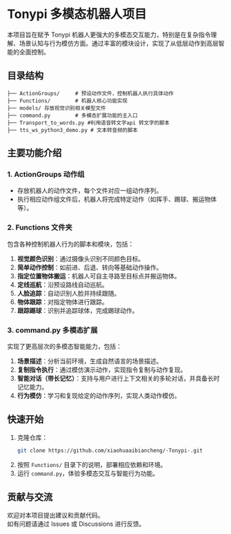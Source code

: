 

# Tonypi 多模态机器人项目

本项目旨在赋予 Tonypi 机器人更强大的多模态交互能力，特别是在复杂指令理解、场景认知与行为模仿方面。通过丰富的模块设计，实现了从低层动作到高层智能的全面控制。

## 目录结构

```
├── ActionGroups/     # 预设动作文件，控制机器人执行具体动作
├── Functions/        # 机器人核心功能实现
├── models/ 存放视觉识别相关模型文件       
├── command.py        # 多模态扩展功能的主入口
├── Transport_to_words.py #利用语音转文字api 转文字的脚本
├── tts_ws_python3_demo.py # 文本转音频的脚本
```

## 主要功能介绍

### 1. ActionGroups 动作组

- 存放机器人的动作文件，每个文件对应一组动作序列。
- 执行相应动作组文件后，机器人将完成特定动作（如挥手、踢球、搬运物体等）。

### 2. Functions 文件夹

包含各种控制机器人行为的脚本和模块，包括：

1. **视觉颜色识别**：通过摄像头识别不同颜色目标。
2. **简单动作控制**：如前进、后退、转向等基础动作操作。
3. **指定位置物体搬运**：机器人可自主寻路至目标点并搬运物体。
4. **定线巡航**：沿预设路线自动巡航。
5. **人脸追踪**：自动识别人脸并持续跟随。
6. **物体跟踪**：对指定物体进行跟踪。
7. **跟踪踢球**：识别并追踪球体，完成踢球动作。

### 3. command.py 多模态扩展

实现了更高层次的多模态智能能力，包括：

1. **场景描述**：分析当前环境，生成自然语言的场景描述。
2. **复制指令执行**：通过模仿演示动作，实现指令复制与动作复现。
3. **智能对话（带长记忆）**：支持与用户进行上下文相关的多轮对话，并具备长时记忆能力。
4. **行为模仿**：学习和复现给定的动作序列，实现人类动作模仿。

## 快速开始

1. 克隆仓库：
   ```bash
   git clone https://github.com/xiaohuaaibiancheng/-Tonypi-.git
   ```
2. 按照 `Functions/` 目录下的说明，部署相应依赖和环境。
3. 运行 `command.py`，体验多模态交互与智能行为功能。

## 贡献与交流

欢迎对本项目提出建议和贡献代码。  
如有问题请通过 Issues 或 Discussions 进行反馈。

